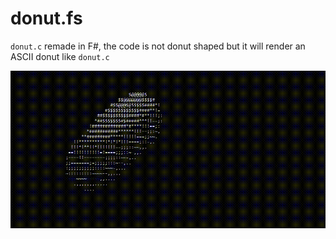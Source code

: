 # donut.fs

`donut.c` remade in F#, the code is not donut shaped but it will render an ASCII donut like `donut.c`

![](./donut.fs.gif)
